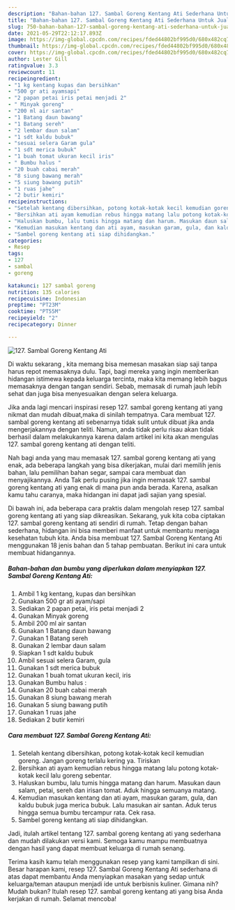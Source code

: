 ```yaml
---
description: "Bahan-bahan 127. Sambal Goreng Kentang Ati Sederhana Untuk Jualan"
title: "Bahan-bahan 127. Sambal Goreng Kentang Ati Sederhana Untuk Jualan"
slug: 750-bahan-bahan-127-sambal-goreng-kentang-ati-sederhana-untuk-jualan
date: 2021-05-29T22:12:17.893Z
image: https://img-global.cpcdn.com/recipes/fded44802bf995d0/680x482cq70/127-sambal-goreng-kentang-ati-foto-resep-utama.jpg
thumbnail: https://img-global.cpcdn.com/recipes/fded44802bf995d0/680x482cq70/127-sambal-goreng-kentang-ati-foto-resep-utama.jpg
cover: https://img-global.cpcdn.com/recipes/fded44802bf995d0/680x482cq70/127-sambal-goreng-kentang-ati-foto-resep-utama.jpg
author: Lester Gill
ratingvalue: 3.3
reviewcount: 11
recipeingredient:
- "1 kg kentang kupas dan bersihkan"
- "500 gr ati ayamsapi"
- "2 papan petai iris petai menjadi 2"
- " Minyak goreng"
- "200 ml air santan"
- "1 Batang daun bawang"
- "1 Batang sereh"
- "2 lembar daun salam"
- "1 sdt kaldu bubuk"
- "sesuai selera Garam gula"
- "1 sdt merica bubuk"
- "1 buah tomat ukuran kecil iris"
- " Bumbu halus "
- "20 buah cabai merah"
- "8 siung bawang merah"
- "5 siung bawang putih"
- "1 ruas jahe"
- "2 butir kemiri"
recipeinstructions:
- "Setelah kentang dibersihkan, potong kotak-kotak kecil kemudian goreng. Jangan goreng terlalu kering ya. Tiriskan"
- "Bersihkan ati ayam kemudian rebus hingga matang lalu potong kotak-kotak kecil lalu goreng sebentar."
- "Haluskan bumbu, lalu tumis hingga matang dan harum. Masukan daun salam, petai, sereh dan irisan tomat. Aduk hingga semuanya matang."
- "Kemudian masukan kentang dan ati ayam, masukan garam, gula, dan kaldu bubuk juga merica bubuk. Lalu masukan air santan. Aduk terus hingga semua bumbu tercampur rata. Cek rasa."
- "Sambel goreng kentang ati siap dihidangkan."
categories:
- Resep
tags:
- 127
- sambal
- goreng

katakunci: 127 sambal goreng 
nutrition: 135 calories
recipecuisine: Indonesian
preptime: "PT23M"
cooktime: "PT55M"
recipeyield: "2"
recipecategory: Dinner

---
```



![127. Sambal Goreng Kentang Ati](https://img-global.cpcdn.com/recipes/fded44802bf995d0/680x482cq70/127-sambal-goreng-kentang-ati-foto-resep-utama.jpg)

Di waktu  sekarang , kita memang bisa memesan masakan siap saji tanpa harus repot memasaknya dulu. Tapi, bagi mereka yang ingin memberikan hidangan istimewa kepada keluarga tercinta, maka kita memang lebih bagus memasaknya dengan tangan sendiri. Sebab, memasak di rumah jauh lebih sehat dan juga bisa menyesuaikan dengan selera keluarga.

Jika anda lagi mencari inspirasi resep 127. sambal goreng kentang ati yang nikmat dan mudah dibuat,maka di sinilah tempatnya. Cara membuat 127. sambal goreng kentang ati  sebenarnya tidak sulit untuk dibuat jika anda mengerjakannya dengan teliti. Namun, anda tidak perlu risau akan tidak berhasil dalam melakukannya 
karena dalam artikel ini kita akan mengulas 127. sambal goreng kentang ati dengan teliti.  



Nah bagi anda yang mau memasak 127. sambal goreng kentang ati yang enak, ada beberapa langkah yang bisa dikerjakan, mulai dari memilih jenis bahan, lalu pemilihan bahan segar, sampai cara membuat dan menyajikannya. Anda Tak perlu pusing jika ingin memasak 127. sambal goreng kentang ati yang enak di mana pun anda berada. Karena, asalkan kamu  tahu caranya, maka hidangan ini dapat jadi sajian yang spesial.

Di bawah ini, ada beberapa cara praktis  dalam mengolah resep 127. sambal goreng kentang ati yang siap dikreasikan. Sekarang, yuk kita coba ciptakan 127. sambal goreng kentang ati sendiri di rumah. Tetap dengan bahan sederhana, hidangan ini bisa memberi manfaat untuk membantu menjaga kesehatan tubuh kita. Anda bisa membuat 127. Sambal Goreng Kentang Ati menggunakan 18 jenis bahan dan 5 tahap pembuatan. Berikut ini cara untuk membuat hidangannya.

<!--inarticleads1-->

##### Bahan-bahan dan bumbu yang diperlukan dalam menyiapkan 127. Sambal Goreng Kentang Ati:

1. Ambil 1 kg kentang, kupas dan bersihkan
1. Gunakan 500 gr ati ayam/sapi
1. Sediakan 2 papan petai, iris petai menjadi 2
1. Gunakan  Minyak goreng
1. Ambil 200 ml air santan
1. Gunakan 1 Batang daun bawang
1. Gunakan 1 Batang sereh
1. Gunakan 2 lembar daun salam
1. Siapkan 1 sdt kaldu bubuk
1. Ambil sesuai selera Garam, gula
1. Gunakan 1 sdt merica bubuk
1. Gunakan 1 buah tomat ukuran kecil, iris
1. Gunakan  Bumbu halus :
1. Gunakan 20 buah cabai merah
1. Gunakan 8 siung bawang merah
1. Gunakan 5 siung bawang putih
1. Gunakan 1 ruas jahe
1. Sediakan 2 butir kemiri




<!--inarticleads2-->

##### Cara membuat 127. Sambal Goreng Kentang Ati:

1. Setelah kentang dibersihkan, potong kotak-kotak kecil kemudian goreng. Jangan goreng terlalu kering ya. Tiriskan
1. Bersihkan ati ayam kemudian rebus hingga matang lalu potong kotak-kotak kecil lalu goreng sebentar.
1. Haluskan bumbu, lalu tumis hingga matang dan harum. Masukan daun salam, petai, sereh dan irisan tomat. Aduk hingga semuanya matang.
1. Kemudian masukan kentang dan ati ayam, masukan garam, gula, dan kaldu bubuk juga merica bubuk. Lalu masukan air santan. Aduk terus hingga semua bumbu tercampur rata. Cek rasa.
1. Sambel goreng kentang ati siap dihidangkan.




Jadi, itulah artikel tentang  127. sambal goreng kentang ati  yang sederhana dan mudah dilakukan versi kami. Semoga kamu mampu membuatnya dengan hasil yang dapat membuat keluarga di rumah senang. 

Terima kasih kamu telah menggunakan resep yang kami tampilkan di sini. Besar harapan kami, resep  127. Sambal Goreng Kentang Ati sederhana di atas dapat membantu Anda menyiapkan masakan yang sedap untuk keluarga/teman ataupun menjadi ide untuk berbisnis kuliner. Gimana nih? Mudah bukan? Itulah resep 127. sambal goreng kentang ati yang bisa Anda kerjakan di rumah. Selamat mencoba!

